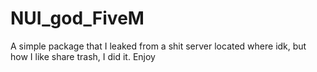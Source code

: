 # NUI_god_FiveM
A simple package that I leaked from a shit server located where idk, but how I like share trash, I did it. Enjoy
